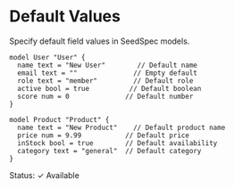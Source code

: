 # Default Values

Specify default field values in SeedSpec models.

```seed
model User "User" {
  name text = "New User"        // Default name
  email text = ""              // Empty default
  role text = "member"         // Default role
  active bool = true          // Default boolean
  score num = 0              // Default number
}

model Product "Product" {
  name text = "New Product"    // Default product name
  price num = 9.99           // Default price
  inStock bool = true        // Default availability
  category text = "general"  // Default category
}
```

Status: ✓ Available
